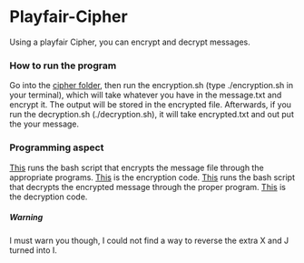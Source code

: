 # Playfair-Cipher
Using a playfair Cipher, you can encrypt and decrypt messages.

### How to run the program
Go into the [cipher folder](https://github.com/STOzaki/Playfair-Cipher/blob/master/cipher), then run the encryption.sh (type ./encryption.sh in your terminal), which will take whatever you have in the message.txt and encrypt it.  The output will be stored in the encrypted file.  Afterwards, if you run the decryption.sh (./decryption.sh), it will take encrypted.txt and out put the your message.

### Programming aspect
[This](https://github.com/STOzaki/Playfair-Cipher/blob/master/cipher/encryption.sh) runs the bash script that encrypts the message file through the appropriate programs.
[This](https://github.com/STOzaki/Playfair-Cipher/blob/master/cipher/encryption.c) is the encryption code.
[This](https://github.com/STOzaki/Playfair-Cipher/blob/master/cipher/decryption.sh) runs the bash script that decrypts the encrypted message through the proper program.
[This](https://github.com/STOzaki/Playfair-Cipher/blob/master/cipher/decryption.c) is the decryption code.

##### Warning
I must warn you though, I could not find a way to reverse the extra X and J turned into I.
